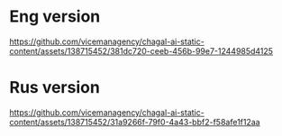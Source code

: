 # Eng version
https://github.com/vicemanagency/chagal-ai-static-content/assets/138715452/381dc720-ceeb-456b-99e7-1244985d4125

# Rus version
https://github.com/vicemanagency/chagal-ai-static-content/assets/138715452/31a9266f-79f0-4a43-bbf2-f58afe1f12aa
